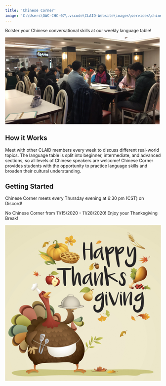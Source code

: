 ```yaml
---
title: 'Chinese Corner'
image: 'C:\Users\GWC-CHC-07\.vscode\CLAID-Website\images\services\chinese_corner_logo.png'
---
```

<style>
  @media screen and (max-width: 800px) {
    #div-desktop {
      width:100%;
    }
  }
</style>

Bolster your Chinese conversational skills at our weekly language table!

<img src="/images/services/chinese-corner.png" alt="chinese corner" id="div-desktop" width="500"/>

## How it Works

Meet with other CLAID members every week to discuss different real-world topics. The language table is split into beginner, intermediate, and advanced sections, so all levels of Chinese speakers are welcome! Chinese Corner provides students with the opportunity to practice language skills and broaden their cultural understanding.

## Getting Started

Chinese Corner meets every Thursday evening at 6:30 pm (CST) on Discord!

No Chinese Corner from 11/15/2020 - 11/28/2020! Enjoy your Thanksgiving Break!

<img src="/images/services/thanksgiving.png" alt="Happy Thanksgiving!" id="div-desktop" width="700"/>


<!-- /services/default.png -->